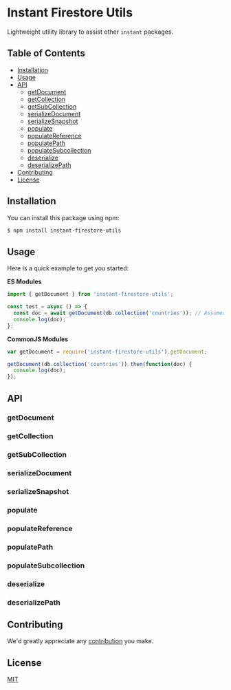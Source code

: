 # Instant Firestore Utils

Lightweight utility library to assist other `instant` packages.

## Table of Contents

- [Installation](#installation)
- [Usage](#usage)
- [API](#api)
  - [getDocument](#getdocument)
  - [getCollection](#getcollection)
  - [getSubCollection](#getsubcollection)
  - [serializeDocument](#serializedocument)
  - [serializeSnapshot](#serializesnapshot)
  - [populate](#populate)
  - [populateReference](#populatereference)
  - [populatePath](#populatepath)
  - [populateSubcollection](#populatesubcollection)
  - [deserialize](#deserialize)
  - [deserializePath](#deserializepath)
- [Contributing](#contributing)
- [License](#license)

## Installation

You can install this package using npm:

```bash
$ npm install instant-firestore-utils
```

## Usage

Here is a quick example to get you started:

**ES Modules**

```javascript
import { getDocument } from 'instant-firestore-utils';

const test = async () => {
  const doc = await getDocument(db.collection('countries')); // Assumes db is a Firebase Firestore reference
  console.log(doc);
};
```

**CommonJS Modules**

```javascript
var getDocument = require('instant-firestore-utils').getDocument;

getDocument(db.collection('countries')).then(function(doc) {
  console.log(doc);
});
```

## API

### getDocument

### getCollection

### getSubCollection

### serializeDocument

### serializeSnapshot

### populate

### populateReference

### populatePath

### populateSubcollection

### deserialize

### deserializePath

## Contributing

We'd greatly appreciate any [contribution](CONTRIBUTING.md) you make.

## License

[MIT](LICENSE)
